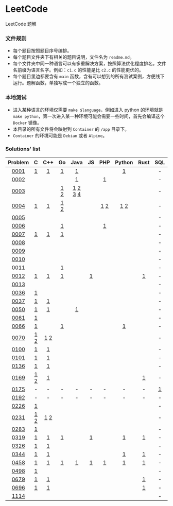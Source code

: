 # LeetCode

LeetCode 题解

### 文件规则

- 每个题目按照题目序号编排。
- 每个题目文件夹下有相关的题目说明，文件名为 `readme.md`。
- 每个文件夹中同一种语言可以有多重解决方案，按照算法优化程度排名，文件名前缀为语言名字。例如：`c1.c` 的性能是比 `c2.c` 的性能更优的。
- 每个题目里边都要含有 `main` 函数，含有可以想到的所有测试案例，方便线下运行。题解函数，单独写成一个独立的函数。

### 本地测试

- 进入某种语言的环境仅需要 `make $language`，例如进入 python 的环境就是 `make python`，第一次进入某一种环境可能会需要一些时间，首先会编译这个 `Docker` 镜像。
- 本目录的所有文件将会映射到 `Container` 的 `/app` 目录下。
- `Container` 的环境可能是 `Debian` 或者 `Alpine`。

### Solutions' list
|Problem|C|C++|Go|Java|JS|PHP|Python|Rust|SQL|Bash|
|:---:|:---:|:---:|:---:|:---:|:---:|:---:|:---:|:---:|:---:|:---:|
|[0001](https://leetcode.com/problems/two-sum)|[1](https://github.com/6leetcode/6leetcode/blob/master/Algorithm/0001.%20Two%20Sum/c1.c)|[1](https://github.com/6leetcode/6leetcode/blob/master/Algorithm/0001.%20Two%20Sum/cpp1.cc)|[1](https://github.com/6leetcode/6leetcode/blob/master/Algorithm/0001.%20Two%20Sum/go1.go)|[1](https://github.com/6leetcode/6leetcode/blob/master/Algorithm/0001.%20Two%20Sum/java1.java)|||[1](https://github.com/6leetcode/6leetcode/blob/master/Algorithm/0001.%20Two%20Sum/python1.py)||-|-|
|[0002](https://leetcode.com/problems/add-two-numbers)||||[1](https://github.com/6leetcode/6leetcode/blob/master/Algorithm/0002.%20Add%20Two%20Numbers/java1.java)||[1](https://github.com/6leetcode/6leetcode/blob/master/Algorithm/0002.%20Add%20Two%20Numbers/php1.php)|||-|-|
|[0003](https://leetcode.com/problems/longest-substring-without-repeating-characters)|||[1](https://github.com/6leetcode/6leetcode/blob/master/Algorithm/0003.%20Longest%20Substring%20Without%20Repeating%20Characters/go1.go) [2](https://github.com/6leetcode/6leetcode/blob/master/Algorithm/0003.%20Longest%20Substring%20Without%20Repeating%20Characters/go2.go)|[1](https://github.com/6leetcode/6leetcode/blob/master/Algorithm/0003.%20Longest%20Substring%20Without%20Repeating%20Characters/java1.java) [2](https://github.com/6leetcode/6leetcode/blob/master/Algorithm/0003.%20Longest%20Substring%20Without%20Repeating%20Characters/java2.java) [3](https://github.com/6leetcode/6leetcode/blob/master/Algorithm/0003.%20Longest%20Substring%20Without%20Repeating%20Characters/java3.java) [4](https://github.com/6leetcode/6leetcode/blob/master/Algorithm/0003.%20Longest%20Substring%20Without%20Repeating%20Characters/java4.java)|||||-|-|
|[0004](https://leetcode.com/problems/median-of-two-sorted-arrays)|[1](https://github.com/6leetcode/6leetcode/blob/master/Algorithm/0004.%20Median%20of%20Two%20Sorted%20Arrays/c1.c)|[1](https://github.com/6leetcode/6leetcode/blob/master/Algorithm/0004.%20Median%20of%20Two%20Sorted%20Arrays/cpp1.cc)|[1](https://github.com/6leetcode/6leetcode/blob/master/Algorithm/0004.%20Median%20of%20Two%20Sorted%20Arrays/go1.go) [2](https://github.com/6leetcode/6leetcode/blob/master/Algorithm/0004.%20Median%20of%20Two%20Sorted%20Arrays/go2.go)|||[1](https://github.com/6leetcode/6leetcode/blob/master/Algorithm/0004.%20Median%20of%20Two%20Sorted%20Arrays/php1.php) [2](https://github.com/6leetcode/6leetcode/blob/master/Algorithm/0004.%20Median%20of%20Two%20Sorted%20Arrays/php2.php)|[1](https://github.com/6leetcode/6leetcode/blob/master/Algorithm/0004.%20Median%20of%20Two%20Sorted%20Arrays/python1.py) [2](https://github.com/6leetcode/6leetcode/blob/master/Algorithm/0004.%20Median%20of%20Two%20Sorted%20Arrays/python2.py)||-|-|
|[0005](https://leetcode.com/problems/longest-palindromic-substring)|||||||||-|-|
|[0006](https://leetcode.com/problems/zigzag-conversion)|||[1](https://github.com/6leetcode/6leetcode/blob/master/Algorithm/0006.%20ZigZag%20Conversion/go1.go)|||[1](https://github.com/6leetcode/6leetcode/blob/master/Algorithm/0006.%20ZigZag%20Conversion/php1.php)|||-|-|
|[0007](https://leetcode.com/problems/reverse-integer)|[1](https://github.com/6leetcode/6leetcode/blob/master/Algorithm/0007.%20Reverse%20Integer/c1.c)|[1](https://github.com/6leetcode/6leetcode/blob/master/Algorithm/0007.%20Reverse%20Integer/cpp1.cc)|[1](https://github.com/6leetcode/6leetcode/blob/master/Algorithm/0007.%20Reverse%20Integer/go1.go)||||||-|-|
|[0008](https://leetcode.com/problems/string-to-integer-atoi)|||||||||-|-|
|[0009](https://leetcode.com/problems/palindrome-number)|||||||||-|-|
|[0010](https://leetcode.com/problems/regular-expression-matching)|||||||||-|-|
|[0011](https://leetcode.com/problems/container-with-most-water)|||[1](https://github.com/6leetcode/6leetcode/blob/master/Algorithm/0011.%20Container%20With%20Most%20Water/go1.go)||||||-|-|
|[0012](https://leetcode.com/problems/integer-to-roman)|[1](https://github.com/6leetcode/6leetcode/blob/master/Algorithm/0012.%20Integer%20to%20Roman/c1.c)|[1](https://github.com/6leetcode/6leetcode/blob/master/Algorithm/0012.%20Integer%20to%20Roman/cpp1.cc)|[1](https://github.com/6leetcode/6leetcode/blob/master/Algorithm/0012.%20Integer%20to%20Roman/go1.go)||[1](https://github.com/6leetcode/6leetcode/blob/master/Algorithm/0012.%20Integer%20to%20Roman/js1.js)|||[1](https://github.com/6leetcode/6leetcode/blob/master/Algorithm/0012.%20Integer%20to%20Roman/rust1.rs)|-|-|
|[0013](https://leetcode.com/problems/roman-to-integer)|||||||||-|-|
|[0036](https://leetcode.com/problems/valid-sudoku)|[1](https://github.com/6leetcode/6leetcode/blob/master/Algorithm/0036.%20Valid%20Sudoku/c1.c)||||||||-|-|
|[0037](https://leetcode.com/problems/sudoku-solver)|[1](https://github.com/6leetcode/6leetcode/blob/master/Algorithm/0037.%20Sudoku%20Solver/c1.c)|[1](https://github.com/6leetcode/6leetcode/blob/master/Algorithm/0037.%20Sudoku%20Solver/cpp1.cc)|||||||-|-|
|[0050](https://leetcode.com/problems/powx-n)|[1](https://github.com/6leetcode/6leetcode/blob/master/Algorithm/0050.%20Pow(x,%20n)/c1.c)|[1](https://github.com/6leetcode/6leetcode/blob/master/Algorithm/0050.%20Pow(x,%20n)/cpp1.cc)||[1](https://github.com/6leetcode/6leetcode/blob/master/Algorithm/0050.%20Pow(x,%20n)/java1.java)|||||-|-|
|[0061](https://leetcode.com/problems/rotate-list)|[1](https://github.com/6leetcode/6leetcode/blob/master/Algorithm/0061.%20Rotate%20List/c1.c)||||||||-|-|
|[0066](https://leetcode.com/problems/plus-one)|[1](https://github.com/6leetcode/6leetcode/blob/master/Algorithm/0066.%20Plus%20One/c1.c)||[1](https://github.com/6leetcode/6leetcode/blob/master/Algorithm/0066.%20Plus%20One/go1.go)||||[1](https://github.com/6leetcode/6leetcode/blob/master/Algorithm/0066.%20Plus%20One/python1.py)||-|-|
|[0070](https://leetcode.com/problems/climbing-stairs)|[1](https://github.com/6leetcode/6leetcode/blob/master/Algorithm/0070.%20Climbing%20Stairs/c1.c) [2](https://github.com/6leetcode/6leetcode/blob/master/Algorithm/0070.%20Climbing%20Stairs/c2.c)|[1](https://github.com/6leetcode/6leetcode/blob/master/Algorithm/0070.%20Climbing%20Stairs/cpp1.cc) [2](https://github.com/6leetcode/6leetcode/blob/master/Algorithm/0070.%20Climbing%20Stairs/cpp2.cc)|||||||-|-|
|[0100](https://leetcode.com/problems/same-tree)|[1](https://github.com/6leetcode/6leetcode/blob/master/Algorithm/0100.%20Same%20Tree/c1.c)|[1](https://github.com/6leetcode/6leetcode/blob/master/Algorithm/0100.%20Same%20Tree/cpp1.cc)|||||||-|-|
|[0101](https://leetcode.com/problems/symmetric-tree)|[1](https://github.com/6leetcode/6leetcode/blob/master/Algorithm/0101.%20Symmetric%20Tree/c1.c)|[1](https://github.com/6leetcode/6leetcode/blob/master/Algorithm/0101.%20Symmetric%20Tree/cpp1.cc)|||||||-|-|
|[0136](https://leetcode.com/problems/single-number)|[1](https://github.com/6leetcode/6leetcode/blob/master/Algorithm/0136.%20Single%20Number/c1.c)|[1](https://github.com/6leetcode/6leetcode/blob/master/Algorithm/0136.%20Single%20Number/cpp1.cc)|||||||-|-|
|[0169](https://leetcode.com/problems/majority-element)|[1](https://github.com/6leetcode/6leetcode/blob/master/Algorithm/0169.%20Majority%20Element/c1.c) [2](https://github.com/6leetcode/6leetcode/blob/master/Algorithm/0169.%20Majority%20Element/c2.c)|[1](https://github.com/6leetcode/6leetcode/blob/master/Algorithm/0169.%20Majority%20Element/cpp1.cc)||||||[1](https://github.com/6leetcode/6leetcode/blob/master/Algorithm/0169.%20Majority%20Element/rust1.rs)|-|-|
|[0175](https://leetcode.com/problems/combine-two-tables)|-|-|-|-|-|-|-|-|[1](https://github.com/6leetcode/6leetcode/blob/master/Algorithm/0175.%20Combine%20Two%20Tables/sql1.sql)|-||||||||||-|-|
|[0192](https://leetcode.com/problems/word-frequency)|-|-|-|-|-|-|-|-|-|[1](https://github.com/6leetcode/6leetcode/blob/master/Algorithm/0192.%20Word%20Frequency/bash1.sh)|
|[0226](https://leetcode.com/problems/invert-binary-tree)|[1](https://github.com/6leetcode/6leetcode/blob/master/Algorithm/0226.%20Invert%20Binary%20Tree/c1.c)||||||||-|-|
|[0231](https://leetcode.com/problems/power-of-two)|[1](https://github.com/6leetcode/6leetcode/blob/master/Algorithm/0231.%20Power%20of%20Two/c1.c) [2](https://github.com/6leetcode/6leetcode/blob/master/Algorithm/0231.%20Power%20of%20Two/c2.c)|[1](https://github.com/6leetcode/6leetcode/blob/master/Algorithm/0231.%20Power%20of%20Two/cpp1.cc) [2](https://github.com/6leetcode/6leetcode/blob/master/Algorithm/0231.%20Power%20of%20Two/cpp2.cc)|||||||-|-|
|[0283](https://leetcode.com/problems/move-zeroes)|[1](https://github.com/6leetcode/6leetcode/blob/master/Algorithm/0283.%20Move%20Zeroes/c1.c)||||||||-|-|
|[0319](https://leetcode.com/problems/bulb-switcher)|[1](https://github.com/6leetcode/6leetcode/blob/master/Algorithm/0319.%20Bulb%20Switcher/c1.c)|[1](https://github.com/6leetcode/6leetcode/blob/master/Algorithm/0319.%20Bulb%20Switcher/cpp1.cc)|[1](https://github.com/6leetcode/6leetcode/blob/master/Algorithm/0319.%20Bulb%20Switcher/go1.go)||[1](https://github.com/6leetcode/6leetcode/blob/master/Algorithm/0319.%20Bulb%20Switcher/js1.js)||[1](https://github.com/6leetcode/6leetcode/blob/master/Algorithm/0319.%20Bulb%20Switcher/python1.py)|[1](https://github.com/6leetcode/6leetcode/blob/master/Algorithm/0319.%20Bulb%20Switcher/rust1.rs)|-|-|
|[0326](https://leetcode.com/problems/power-of-three)|[1](https://github.com/6leetcode/6leetcode/blob/master/Algorithm/0326.%20Power%20of%20Three/c1.c)|[1](https://github.com/6leetcode/6leetcode/blob/master/Algorithm/0326.%20Power%20of%20Three/cpp1.cc)|||||||-|-|
|[0344](https://leetcode.com/problems/reverse-string)|[1](https://github.com/6leetcode/6leetcode/blob/master/Algorithm/0344.%20Reverse%20String/c1.c)|[1](https://github.com/6leetcode/6leetcode/blob/master/Algorithm/0344.%20Reverse%20String/cpp1.cc)|||||[1](https://github.com/6leetcode/6leetcode/blob/master/Algorithm/0344.%20Reverse%20String/python1.py)|[1](https://github.com/6leetcode/6leetcode/blob/master/Algorithm/0344.%20Reverse%20String/rust1.rs)|-|-|
|[0458](https://leetcode.com/problems/poor-pigs)|[1](https://github.com/6leetcode/6leetcode/blob/master/Algorithm/0458.%20Poor%20Pigs/c1.c)|[1](https://github.com/6leetcode/6leetcode/blob/master/Algorithm/0458.%20Poor%20Pigs/cpp1.cc)|[1](https://github.com/6leetcode/6leetcode/blob/master/Algorithm/0458.%20Poor%20Pigs/go1.go)|[1](https://github.com/6leetcode/6leetcode/blob/master/Algorithm/0458.%20Poor%20Pigs/java1.java)|[1](https://github.com/6leetcode/6leetcode/blob/master/Algorithm/0458.%20Poor%20Pigs/js1.js)|[1](https://github.com/6leetcode/6leetcode/blob/master/Algorithm/0458.%20Poor%20Pigs/php1.php)|[1](https://github.com/6leetcode/6leetcode/blob/master/Algorithm/0458.%20Poor%20Pigs/python1.py)|[1](https://github.com/6leetcode/6leetcode/blob/master/Algorithm/0458.%20Poor%20Pigs/rust1.rs)|-|-|
|[0498](https://leetcode.com/problems/diagonal-traverse)|[1](https://github.com/6leetcode/6leetcode/blob/master/Algorithm/0498.%20Diagonal%20Traverse/c1.c)||||||||-|-|
|[0679](https://leetcode.com/problems/24-game)|[1](https://github.com/6leetcode/6leetcode/blob/master/Algorithm/0679.%2024%20Game/c1.c)|[1](https://github.com/6leetcode/6leetcode/blob/master/Algorithm/0679.%2024%20Game/cpp1.cc)||||||[1](https://github.com/6leetcode/6leetcode/blob/master/Algorithm/0679.%2024%20Game/rust1.rs)|-|-|
|[0696](https://leetcode.com/problems/count-binary-substrings)|[1](https://github.com/6leetcode/6leetcode/blob/master/Algorithm/0696.%20Count%20Binary%20Substrings/c1.c)|[1](https://github.com/6leetcode/6leetcode/blob/master/Algorithm/0696.%20Count%20Binary%20Substrings/cpp1.cc)||||||[1](https://github.com/6leetcode/6leetcode/blob/master/Algorithm/0696.%20Count%20Binary%20Substrings/rust1.rs)|-|-|
|[1114](https://leetcode.com/problems/print-in-order)|||||||||-|-|